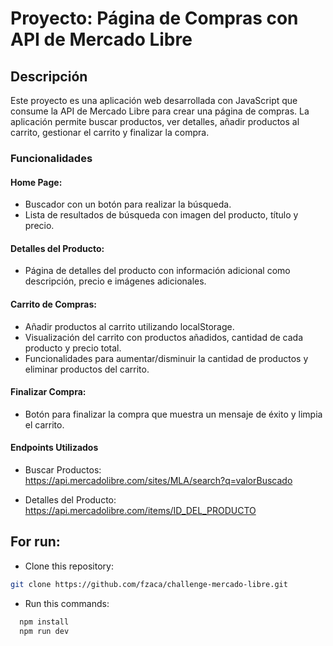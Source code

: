 # Proyecto: Página de Compras con API de Mercado Libre  

## Descripción  
Este proyecto es una aplicación web desarrollada con JavaScript que consume la API de Mercado Libre para crear una página de compras. La aplicación permite buscar productos, ver detalles, añadir productos al carrito, gestionar el carrito y finalizar la compra.

### Funcionalidades  
#### Home Page:  
- Buscador con un botón para realizar la búsqueda.  
- Lista de resultados de búsqueda con imagen del producto, título y precio.

#### Detalles del Producto:  
- Página de detalles del producto con información adicional como descripción, precio e imágenes adicionales.

#### Carrito de Compras:  
- Añadir productos al carrito utilizando localStorage.  
- Visualización del carrito con productos añadidos, cantidad de cada producto y precio total.  
- Funcionalidades para aumentar/disminuir la cantidad de productos y eliminar productos del carrito.

#### Finalizar Compra:  
- Botón para finalizar la compra que muestra un mensaje de éxito y limpia el carrito.

#### Endpoints Utilizados  
- Buscar Productos:  
https://api.mercadolibre.com/sites/MLA/search?q=valorBuscado

- Detalles del Producto:  
https://api.mercadolibre.com/items/ID_DEL_PRODUCTO

## For run:
* Clone this repository:
```sh
git clone https://github.com/fzaca/challenge-mercado-libre.git
```
* Run this commands:
```sh
  npm install
  npm run dev
```